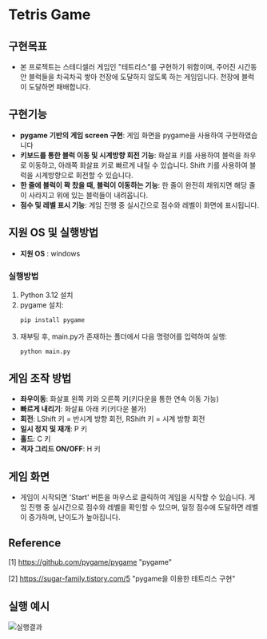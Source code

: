 # Tetris Game



## 구현목표
- 본 프로젝트는 스테디셀러 게임인 "테트리스"를 구현하기 위함이며, 주어진 시간동안 블럭들을 차곡차곡 쌓아 천장에 도달하지 않도록 하는 게임입니다. 천장에 블럭이 도달하면 패배합니다.



## 구현기능
- **pygame 기반의 게임 screen 구현**: 게임 화면을 pygame을 사용하여 구현하였습니다
- **키보드를 통한 블럭 이동 및 시계방향 회전 기능**: 화살표 키를 사용하여 블럭을 좌우로 이동하고, 아래쪽 화살표 키로 빠르게 내릴 수 있습니다. Shift 키를 사용하여 블럭을 시계방향으로 회전할 수 있습니다. 
- **한 줄에 블럭이 꽉 찼을 때, 블럭이 이동하는 기능**: 한 줄이 완전히 채워지면 해당 줄이 사라지고 위에 있는 블럭들이 내려옵니다.
- **점수 및 레벨 표시 기능**: 게임 진행 중 실시간으로 점수와 레벨이 화면에 표시됩니다.


## 지원 OS 및 실행방법



- **지원 OS** : windows


### 실행방법 


1. Python 3.12 설치
2. pygame 설치:
    ```sh
    pip install pygame
    ```
3. 재부팅 후, main.py가 존재하는 폴더에서 다음 명령어를 입력하여 실행:
    ```sh
    python main.py
    ```



## 게임 조작 방법


- **좌우이동**: 화살표 왼쪽 키와 오른쪽 키(키다운을 통한 연속 이동 가능)
- **빠르게 내리기**: 화살표 아래 키(키다운 불가)
- **회전**: LShift 키 = 반시계 방향 회전, RShift 키 = 시계 방향 회전
- **일시 정지 및 재개**: P 키
- **홀드**: C 키
- **격자 그리드 ON/OFF**: H 키



## 게임 화면

- 게임이 시작되면 'Start' 버튼을 마우스로 클릭하여 게임을 시작할 수 있습니다. 게임 진행 중 실시간으로 점수와 레벨을 확인할 수 있으며, 일정 점수에 도달하면 레벨이 증가하며, 난이도가 높아집니다.




## Reference 
[1] https://github.com/pygame/pygame "pygame"

[2] https://sugar-family.tistory.com/5 "pygame을 이용한 테트리스 구현"



## 실행 예시

![실행결과](https://github.com/HyeonminLee99/OSS_phase1_game/assets/133738567/b1cc0232-52a9-4e49-af2c-eb160ea80685)

